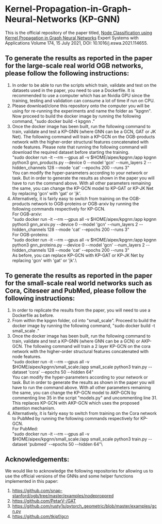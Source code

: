 # Kernel-Propagation-in-Graph-Neural-Networks (KP-GNN)

This is the official repository of the paper titled, [Node Classification using Kernel Propagation in Graph Neural Networks](https://www.sciencedirect.com/science/article/pii/S0957417421000968) Expert Systems with Applications Volume 174, 15 July 2021, DOI: 10.1016/j.eswa.2021.114655. 

## To generate the results as reported in the paper for the large-scale real world OGB networks, please follow the following instructions:

1. In order to be able to run the scripts which train, validate and test on the datasets used in the paper, you need to use a Dockerfile. It is recommended to use a computer which has an Nvidia GPU since the training, testing and validation can consume a lot of time if run on CPU.
2. Please download/clone this repository onto the computer you will be using for re-running the experiments and name the folder as "kpgnn". Now proceed to build the docker image by running the following command, "sudo docker build -t kpgnn ."
3. Once the docker image has been built, run the following command to train, validate and test a KP-GNN (where GNN can be a GCN, GAT or JK Net). The following command will train a KP-GCN on the OGB-products network with the higher-order structural features concatenated with node features. Please note that running the following command will download the required dataset before starting the training.\
"sudo docker run -it --rm --gpus all -v $HOME/aipex/kpgnn:/app kpgnn python3 gnn_products.py --device 0 --model 'gcn' --num_layers 2 --hidden_channels 128 --mode 'cat' --epochs 200 --runs 3"\
You can modify the hyper-parameters according to your network or task. But in order to generate the results as shown in the paper you will have to run the command above. With all other parameters remaining the same, you can change the KP-GCN model to KP-GAT or KP-JK Net by replacing 'gcn' with 'gat' or 'jk'.
4. Alternatively, it is fairly easy to switch from training on the OGB-products network to OGB-proteins or OGB-arxiv by running the following commands respectively for KP-GCN.\
For OGB-arxiv:\
"sudo docker run -it --rm --gpus all -v $HOME/aipex/kpgnn:/app kpgnn python3 gnn_arxiv.py --device 0 --model 'gcn' --num_layers 2 --hidden_channels 128 --mode 'cat' --epochs 200 --runs 3"\
For OGB-proteins:\
"sudo docker run -it --rm --gpus all -v $HOME/aipex/kpgnn:/app kpgnn python3 gnn_proteins.py --device 0 --model 'gcn' --num_layers 2 --hidden_channels 128 --mode 'cat' --epochs 200 --runs 3"\
As before, you can replace KP-GCN with KP-GAT or KP-JK Net by replacing 'gcn' with 'gat' or 'jk'.\

## To generate the results as reported in the paper for the small-scale real world networks such as Cora, Citeseer and PubMed, please follow the following instructions:

1. In order to replicate the results from the paper, you will need to use a Dockerfile as before.
2. From within the kpgnn folder, cd into "small_scale". Proceed to build the docker image by running the following command, "sudo docker build -t small_scale ."
3. Once the docker image has been built, run the following command to train, validate and test a KP-GNN (where GNN can be a GCN) or AKP-GCN. The following command will train a 2 layer KP-GCN on the cora network with the higher-order structural features concatenated with node features.\
"sudo docker run -it --rm --gpus all -v $HOME/aipex/kpgnn/small_scale:/app small_scale python3 train.py --dataset 'cora' --epochs 50 --hidden 64"\
You can modify the hyper-parameters according to your network or task. But in order to generate the results as shown in the paper you will have to run the command above. With all other parameters remaining the same, you can change the KP-GCN model to AKP-GCN by commenting line 35 in the script "models.py" and uncommenting line 31. This replaces KP-GCN with AKP-GCN which uses the proposed attention mechanism.
4. Alternatively, it is fairly easy to switch from training on the Cora network to PubMed by running the following commands respectively for KP-GCN.\
For PubMed:\
"sudo docker run -it --rm --gpus all -v $HOME/aipex/kpgnn/small_scale:/app small_scale python3 train.py --dataset 'pubmed' --epochs 50 --hidden 64"\

## Acknowledgements:

We would like to acknowledge the following repositories for allowing us to use the official versions of the GNNs and some helper functions implemented in this paper:

1. https://github.com/snap-stanford/ogb/tree/master/examples/nodeproppred
2. https://github.com/PetarV-/GAT
3. https://github.com/rusty1s/pytorch_geometric/blob/master/examples/gcn.py
4. https://github.com/tkipf/gcn







